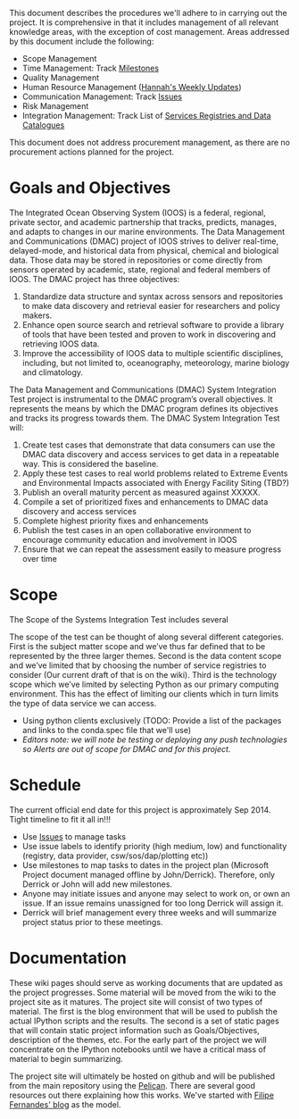 This document describes the procedures we'll adhere to in carrying out the project.  It is comprehensive in that it includes management of all relevant knowledge areas, with the exception of cost management. Areas addressed by this document include the following:
* Scope Management
* Time Management: Track [Milestones](https://github.com/ioos/system-test/issues/milestones)
* Quality Management
* Human Resource Management ([Hannah's Weekly Updates](https://github.com/ioos/system-test/wiki/Hannah-Weekly-Updates))
* Communication Management: Track [Issues](../issues)
* Risk Management 
* Integration Management: Track List of [Services Registries and Data Catalogues](https://github.com/ioos/system-test/wiki/Service-Registries-and-Data-Catalogs)

This document does not address procurement management, as there are no procurement actions planned for the project.


# Goals and Objectives

The Integrated Ocean Observing System (IOOS) is a federal, regional, private sector, and academic partnership that tracks, predicts, manages, and adapts to changes in our marine environments. The Data Management and Communications (DMAC) project of IOOS strives to deliver real-time, delayed-mode, and historical data from physical, chemical and biological data. Those data may be stored in repositories or come directly from sensors operated by academic, state, regional and federal members of IOOS.  The DMAC project has three objectives:
1. Standardize data structure and syntax across sensors and repositories to make data discovery and retrieval easier for researchers and policy makers.
2. Enhance open source search and retrieval software to provide a library of tools that have been tested and proven to work in discovering and retrieving IOOS data.
3. Improve the accessibility of IOOS data to multiple scientific disciplines, including, but not limited to, oceanography, meteorology, marine biology and climatology.

The Data Management and Communications (DMAC) System Integration Test project is instrumental to the DMAC program’s overall objectives.  It represents the means by which the DMAC program defines its objectives and tracks its progress towards them.  The DMAC System Integration Test will:
1.	Create test cases that demonstrate that data consumers can use the DMAC data discovery and access services to get data in a repeatable way.  This is considered the baseline.
2. Apply these test cases to real world problems related to Extreme Events and Environmental Impacts associated with Energy Facility Siting (TBD?)
3. Publish an overall maturity percent as measured against XXXXX.  
4. Compile a set of prioritized fixes and enhancements to DMAC data discovery and access services
5. Complete highest  priority fixes and enhancements
6. Publish the test cases in an open collaborative environment to encourage community education and involvement in IOOS
7. Ensure that we can repeat the assessment easily to measure progress over time




# Scope

The Scope of the Systems Integration Test includes several 

The scope of the test can be thought of along several different categories.  First is the subject matter scope and we’ve thus far defined that to be represented by the three larger themes.  Second is the data content scope and we’ve limited that by choosing the number of service registries to consider (Our current draft of that is on the wiki).  Third is the technology scope which we’ve limited by selecting Python as our primary computing environment.  This has the effect of limiting our clients which in turn limits the type of data service we can access.

* Using python clients exclusively (TODO: Provide a list of the packages and links to the conda.spec file that we'll use)
* *_Editors note: we will note be testing or deploying any push technologies so Alerts are out of scope for DMAC and for this project._*

# Schedule
The current official end date for this project is approximately Sep 2014.  Tight timeline to fit it all in!!!

 * Use [Issues](../issues) to manage tasks
 * Use issue labels to identify priority (high medium, low) and functionality (registry, data provider, csw/sos/dap/plotting etc))
 * Use milestones to map tasks to dates in the project plan (Microsoft Project document managed offline by John/Derrick).  Therefore, only Derrick or John will add new milestones.
 * Anyone may initiate issues and anyone may select to work on, or own an issue.  If an issue remains unassigned for too long Derrick will assign it.  
 * Derrick will brief management every three weeks and will summarize project status prior to these meetings.



# Documentation

These wiki pages should serve as working documents that are updated as the project progresses.  Some material will be moved from the wiki to the project site as it matures.  The project site will consist of two types of material.  The first is the blog environment that will be used to publish the actual IPython scripts and the results.  The second is a set of static pages that will contain static project information such as Goals/Objectives, description of the themes, etc.  For the early part of the project we will concentrate on the IPython notebooks until we have a critical mass of material to begin summarizing.  

The project site will ultimately be hosted on github and will be published from the main repository using the [Pelican](http://docs.getpelican.com/en/3.3.0/).  There are several good resources out there explaining how this works.  We've started with [Filipe Fernandes' blog](http://ocefpaf.github.io/blog/2013/12/23/blog/) as the model.